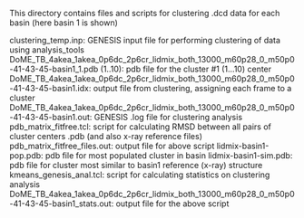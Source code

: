 This directory contains files and scripts for clustering .dcd data for each basin (here basin 1 is shown)


clustering_temp.inp: GENESIS input file for performing clustering of data using analysis_tools
DoME_TB_4akea_1akea_0p6dc_2p6cr_lidmix_both_13000_m60p28_0_m50p0-41-43-45-basin1_1.pdb (1..10): pdb file for the cluster #1 (1...10) center
DoME_TB_4akea_1akea_0p6dc_2p6cr_lidmix_both_13000_m60p28_0_m50p0-41-43-45-basin1.idx: output file from clustering, assigning each frame to a cluster 
DoME_TB_4akea_1akea_0p6dc_2p6cr_lidmix_both_13000_m60p28_0_m50p0-41-43-45-basin1.out: GENESIS .log file for clustering analysis
pdb_matrix_fitfree.tcl: script for calculating RMSD between all pairs of cluster centers .pdb (and also x-ray reference files)
pdb_matrix_fitfree_files.out: output file for above script
lidmix-basin1-pop.pdb: pdb file for most populated cluster in basin
lidmix-basin1-sim.pdb: pdb file for cluster most similar to basin1 reference (x-ray) structure
kmeans_genesis_anal.tcl: script for calculating statistics on clustering analysis
DoME_TB_4akea_1akea_0p6dc_2p6cr_lidmix_both_13000_m60p28_0_m50p0-41-43-45-basin1_stats.out: output file for the above script
